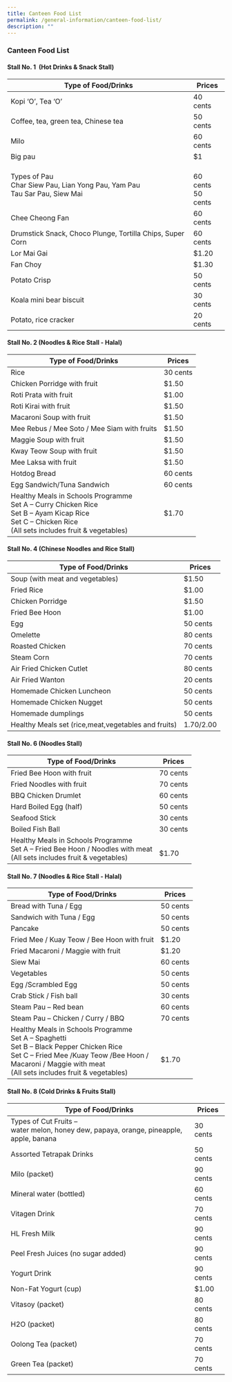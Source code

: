 ```yaml
---
title: Canteen Food List
permalink: /general-information/canteen-food-list/
description: ""
---
```

### Canteen Food List

#### Stall No. 1  (Hot Drinks & Snack Stall)

| Type of Food/Drinks | Prices |
|---|---|
| Kopi ‘O’, Tea ‘O’ | 40 cents |
| Coffee, tea, green tea, Chinese tea | 50 cents |
| Milo | 60 cents |
| Big pau | $1 |
| Types of Pau<br>Char Siew Pau, Lian Yong Pau, Yam Pau  <br>Tau Sar Pau, Siew Mai |  <br>60 cents<br>50 cents |
| Chee Cheong Fan     | 60 cents |
| Drumstick Snack, Choco Plunge, Tortilla Chips, Super Corn | 60 cents |
| Lor Mai Gai | $1.20 |
| Fan Choy | $1.30 |
| Potato Crisp | 50 cents |
| Koala mini bear biscuit | 30 cents |
| Potato, rice cracker | 20 cents |

#### Stall No. 2 (Noodles & Rice Stall - Halal)

| Type of Food/Drinks | Prices |
|---|---|
| Rice | 30 cents |
| Chicken Porridge with fruit | $1.50 |
| Roti Prata with fruit | $1.00 |
| Roti Kirai with fruit | $1.50 |
| Macaroni Soup with fruit | $1.50 |
| Mee Rebus / Mee Soto / Mee Siam with fruits | $1.50 |
| Maggie Soup with fruit | $1.50 |
| Kway Teow Soup with fruit | $1.50 |
| Mee Laksa with fruit | $1.50 |
| Hotdog Bread | 60 cents |
| Egg Sandwich/Tuna Sandwich | 60 cents |
| Healthy Meals in Schools Programme<br>Set A – Curry Chicken Rice  <br>Set B – Ayam Kicap Rice<br>Set C – Chicken Rice<br>(All sets includes fruit & vegetables) | $1.70 |

#### Stall No. 4 (Chinese Noodles and Rice Stall)

| Type of Food/Drinks | Prices |
|---|---|
| Soup (with meat and vegetables) | $1.50 |
| Fried Rice | $1.00 |
| Chicken Porridge | $1.50   |
| Fried Bee Hoon | $1.00 |
| Egg  | 50 cents |
| Omelette | 80 cents |
| Roasted Chicken | 70 cents|
| Steam Corn| 70 cents |
|Air Fried Chicken Cutlet| 80 cents|
|Air Fried Wanton| 20 cents|
|Homemade Chicken Luncheon| 50 cents|
|Homemade Chicken Nugget| 50 cents|
|Homemade dumplings| 50 cents|
| Healthy Meals set (rice,meat,vegetables and fruits)| $1.70/$2.00 |

#### Stall No. 6 (Noodles Stall)

| Type of Food/Drinks | Prices |
|---|---|
| Fried Bee Hoon with fruit | 70 cents |
| Fried Noodles with fruit | 70 cents |
| BBQ Chicken Drumlet | 60 cents |
| Hard Boiled Egg (half) | 50 cents |
| Seafood Stick | 30 cents |
| Boiled Fish Ball | 30 cents |
| Healthy Meals in Schools Programme<br>Set A – Fried Bee Hoon / Noodles with meat<br>(All sets includes fruit & vegetables) |  <br>$1.70 |

#### Stall No. 7 (Noodles & Rice Stall - Halal)

| Type of Food/Drinks | Prices |
|---|---|
| Bread with Tuna / Egg | 50 cents |
| Sandwich with Tuna / Egg | 50 cents |
| Pancake | 50 cents |
| Fried Mee / Kuay Teow / Bee Hoon with fruit | $1.20 |
| Fried Macaroni / Maggie with fruit | $1.20 |
| Siew Mai | 60 cents |
| Vegetables | 50 cents |
| Egg /Scrambled Egg | 50 cents |
| Crab Stick / Fish ball | 30 cents |
| Steam Pau – Red bean | 60 cents |
| Steam Pau – Chicken / Curry / BBQ | 70 cents |
| Healthy Meals in Schools Programme<br>Set A – Spaghetti<br>Set B – Black Pepper Chicken Rice<br>Set C – Fried Mee /Kuay Teow /Bee Hoon /<br>             Macaroni / Maggie with meat<br>(All sets includes fruit & vegetables) |                     <br> <br>                     $1.70<br>  |

#### Stall No. 8 (Cold Drinks & Fruits Stall)

| Type of Food/Drinks | Prices |
|---|---|
| Types of Cut Fruits –<br>water melon, honey dew, papaya, orange, pineapple, apple, banana | 30 cents |
| Assorted Tetrapak Drinks | 50 cents |
| Milo (packet) | 90 cents |
| Mineral water (bottled) | 60 cents |
| Vitagen Drink | 70 cents |
| HL Fresh Milk | 90 cents |
| Peel Fresh Juices (no sugar added) | 90 cents |
| Yogurt Drink | 90 cents |
| Non-Fat Yogurt (cup) | $1.00 |
| Vitasoy (packet) | 80 cents |
| H2O (packet) | 80 cents |
| Oolong Tea (packet) | 70 cents |
| Green Tea (packet) | 70 cents |